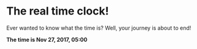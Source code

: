 # The real time clock!

Ever wanted to know what the time is? Well, your journey is about to end!

**The time is Nov 27, 2017, 05:00**